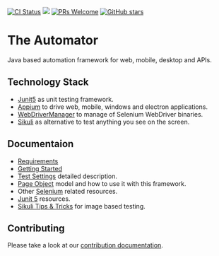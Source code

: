 [![CI Status](https://github.com/dtopuzov/automator/workflows/CI/badge.svg)](https://github.com/dtopuzov/automator)
![](https://img.shields.io/badge/license-%20Apache--2.0-brightgreen.svg)
[![PRs Welcome](https://img.shields.io/badge/PRs-Welcome-brightgreen.svg?style=flat )](https://github.com/dtopuzov/automator/pulls)
[![GitHub stars](https://img.shields.io/github/stars/dtopuzov/automator.svg?style=flat&color=brightgreen)](https://github.com/dtopuzov/automator/stargazers)

# The Automator
Java based automation framework for web, mobile, desktop and APIs.

## Technology Stack
- [Junit5](https://github.com/junit-team/junit5) as unit testing framework.
- [Appium](https://github.com/appium/java-client) to drive web, mobile, windows and electron applications.
- [WebDriverManager](https://github.com/bonigarcia/webdrivermanager) to manage of Selenium WebDriver binaries.
- [Sikuli](https://github.com/RaiMan/SikuliX1) as alternative to test anything you see on the screen.

## Documentaion
- [Requirements](docs/Requirements.md)
- [Getting Started](docs/GettingStarted.md)
- [Test Settings](docs/Settings.md) detailed description.
- [Page Object](PageObjects.md) model and how to use it with this framework.
- Other [Selenium](Selenium.md) related resources.
- [Junit 5](docs/Junit.md) resources.
- [Sikuli Tips & Tricks](docs/Sikuli.md) for image based testing.

## Contributing

Please take a look at our [contribution documentation](CONTRIBUTING.md).